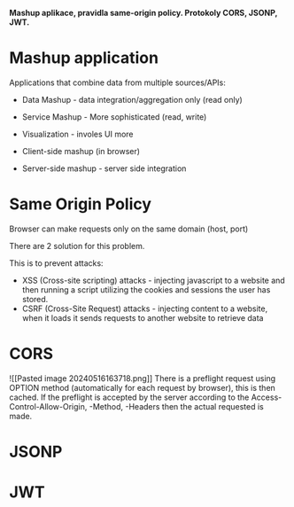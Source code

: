 **Mashup aplikace, pravidla same-origin policy. Protokoly CORS, JSONP, JWT.**

# Mashup application
Applications that combine data from multiple sources/APIs:
- Data Mashup - data integration/aggregation only (read only)
- Service Mashup - More sophisticated (read, write)
- Visualization - involes UI more

- Client-side mashup (in browser)
- Server-side mashup - server side integration

# Same Origin Policy
Browser can make requests only on the same domain (host, port)

There are 2 solution for this problem.

This is to prevent attacks:
- XSS (Cross-site scripting) attacks - injecting javascript to a website and then running a script utilizing the cookies and sessions the user has stored.
- CSRF (Cross-Site Request) attacks - injecting content to a website, when it loads it sends requests to another website to retrieve data
# CORS
![[Pasted image 20240516163718.png]]
There is a preflight request using OPTION method (automatically for each request by browser), this is then cached.
If the preflight is accepted by the server according to the Access-Control-Allow-Origin, -Method, -Headers then the actual requested is made.
# JSONP
# JWT
